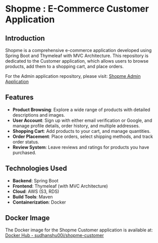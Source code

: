# Shopme : E-Commerce Customer Application

## Introduction
Shopme is a comprehensive e-commerce application developed using Spring Boot and Thymeleaf with MVC Architecture. This repository is dedicated to the Customer application, which allows users to browse products, add them to a shopping cart, and place orders.

For the Admin application repository, please visit: [Shopme Admin Application](https://github.com/001sudhanshu001/Shopme-Ecomm-Admin.git)

## Features

- **Product Browsing**: Explore a wide range of products with detailed descriptions and images.
- **User Account**: Sign up with either email verification or Google, and manage profile details, order history, and multiple addresses.
- **Shopping Cart**: Add products to your cart, and manage quantities.
- **Order Placement**: Place orders, select shipping methods, and track order status.
- **Review System**: Leave reviews and ratings for products you have purchased.

## Technologies Used

- **Backend**: Spring Boot
- **Frontend**: Thymeleaf (with MVC Architecture)
- **Cloud**: AWS (S3, RDS)
- **Build Tools**: Maven
- **Containerization**: Docker

## Docker Image

The Docker image for the Shopme Customer application is available at: [Docker Hub - sudhanshu00i/shopme-customer](https://hub.docker.com/repository/docker/sudhanshu00i/shopme-customer)
